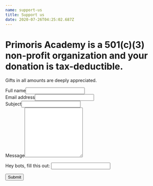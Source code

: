 ```yaml
---
name: support-us
title: Support us
date: 2020-07-26T04:25:02.687Z
---
```

# Primoris Academy is a 501(c)(3) non-profit organization and your donation is tax-deductible.

Gifts in all amounts are deeply appreciated.

<form class="contact-form" name="Support us" method="POST" netlify-honeypot="legit" data-netlify="true">
  <input type="hidden" name="form-name" value="Contact us" />
  <div class="field text name required">
    <label>Full name<input name="name" required="" type="text" value="" /></label>
  </div>
  <div class="field email required">
    <label>Email address<input name="email" required="" type="email" value="" /></label>
  </div>
  <div class="field text subject">
    <label>Subject<input name="subject" type="text" value="" /></label>
  </div>
  <div class="field textarea message required">
    <label>Message<textarea name="message" required="" rows="10"></textarea></label>
  </div>
  <p class="display-none">
    <label>Hey bots, fill this out: <input name="legit" /></label>
  </p>
  <input class="submit" type="submit" value="Submit">
</form>